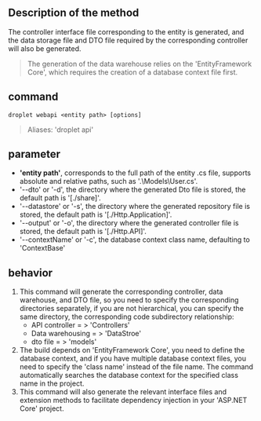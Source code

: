 ## Description of the method
The controller interface file corresponding to the entity is generated, and the data storage file and DTO file required by the corresponding controller will also be generated.
> The generation of the data warehouse relies on the 'EntityFramework Core', which requires the creation of a database context file first.

## command
`droplet webapi <entity path> [options]`
> Aliases: 'droplet api'

## parameter
- **'entity path'**, corresponds to the full path of the entity .cs file, supports absolute and relative paths, such as '.\Models\User.cs'.
- '--dto' or '-d', the directory where the generated Dto file is stored, the default path is '[./share]'.
- '--datastore' or '-s', the directory where the generated repository file is stored, the default path is '[./Http.Application]'.
- '--output' or '-o', the directory where the generated controller file is stored, the default path is '[./Http.API]'.
- '--contextName' or '-c', the database context class name, defaulting to 'ContextBase'

## behavior
1. This command will generate the corresponding controller, data warehouse, and DTO file, so you need to specify the corresponding directories separately, if you are not hierarchical, you can specify the same directory, the corresponding code subdirectory relationship:
    - API controller = > 'Controllers'
    - Data warehousing = > 'DataStroe'
    - dto file = > 'models'
2. The build depends on 'EntityFramework Core', you need to define the database context, and if you have multiple database context files, you need to specify the 'class name' instead of the file name. The command automatically searches the database context for the specified class name in the project.
3. This command will also generate the relevant interface files and extension methods to facilitate dependency injection in your 'ASP.NET Core' project.
